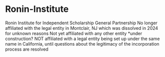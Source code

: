 # Ronin-Institute
Ronin Institute for Independent Scholarship  General Partnership
No longer affiliated with the legal entity in Montclair, NJ which was dissolved in 2024 for unknown reasons
Not yet affiliated with any other entity *under construction?
NOT affiliated with a legal entity being set up under the same name in California, until questions about the legitimacy of the incorporation process are resolved
